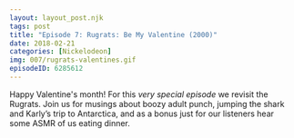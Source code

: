 ```yaml
---
layout: layout_post.njk
tags: post
title: "Episode 7: Rugrats: Be My Valentine (2000)"
date: 2018-02-21
categories: [Nickelodeon]
img: 007/rugrats-valentines.gif
episodeID: 6285612
---
```


Happy Valentine's month! For this _very special episode_ we revisit the Rugrats.
Join us for musings about boozy adult punch, jumping the shark and Karly’s trip
to Antarctica, and as a bonus just for our listeners hear some ASMR of us eating
dinner.
